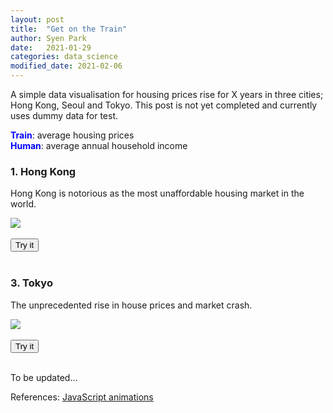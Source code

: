 ```yaml
---
layout: post
title:  "Get on the Train"
author: Syen Park
date:   2021-01-29
categories: data_science
modified_date: 2021-02-06
---
```

A simple data visualisation for housing prices rise for X years in three cities; Hong Kong, Seoul and Tokyo. This post is not yet completed and currently uses dummy data for test.  

<span style="color:blue">**Train**</span>: average housing prices  
<span style="color:blue">**Human**</span>: average annual household income

### __1. Hong Kong__
Hong Kong is notorious as the most unaffordable housing market in the world.

<html>
  <head>
    <style>
      #trainHKG {
        position: relative;
        cursor: pointer;
      }

      #HKG {
        position: relative;
        cursor: pointer;
      }

      .container {
        height: 20px;
        position: relative;
        border: none;
      }

      .horizontal-center {
        margin: 0;
        position: absolute;
        left: 48%;
      }
    </style>
  </head>
  <body>
    <img id="trainHKG" src="https://js.cx/clipart/train.gif">
    <br/><br/>
    <img id='HKG' width="10%" height="10%" src="https://image.freepik.com/free-icon/running-man_318-1564.jpg">
    <br/><br/>
    <p id='year' style="text-align:center">Year 1980</p>
    <div class="container">
      <div class="horizontal-center">
        <button type="button" onclick="trainHKG()">Play</button>
      </div>
    </div>
    <br/><br/>
    <script src="{{ site.baseurl }}{% link assets/js/2021-01-29-get-on-the-train.js %}"></script>
  </body>
</html>

### __2. Seoul__
My hometown.  

<html>
  <head>
    <style>
      #trainSEL {
        position: relative;
        cursor: pointer;
      }
    </style>
  </head>
  <body>
    <img id="trainSEL" src="https://js.cx/clipart/train.gif">
    <br/><br/>
    <button type="button" onclick="trainSEL()">Try it</button>
    <br/><br/>
    <script src="{{ site.baseurl }}{% link assets/js/2021-01-29-get-on-the-train.js %}"></script>
  </body>
</html>

### __3. Tokyo__
The unprecedented rise in house prices and market crash.  


<html>
  <head>
    <style>
      #trainTYO {
        position: relative;
        cursor: pointer;
      }
    </style>
  </head>
  <body>
    <img id="trainTYO" src="https://js.cx/clipart/train.gif">
    <br/><br/>
    <button type="button" onclick="trainTYO()">Try it</button>
    <br/><br/>
    <script src="{{ site.baseurl }}{% link assets/js/2021-01-29-get-on-the-train.js %}"></script>
  </body>
</html>

To be updated...

References: [JavaScript animations](https://javascript.info/js-animation)
